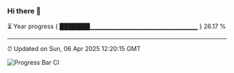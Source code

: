 ### Hi there 👋

⏳ Year progress { ███████▁▁▁▁▁▁▁▁▁▁▁▁▁▁▁▁▁▁▁▁▁▁▁ } 26.17 %

---

⏰ Updated on Sun, 06 Apr 2025 12:20:15 GMT

![Progress Bar CI](https://github.com/code-lakshay/GitHub-Actions-Demo/workflows/Progress%20Bar%20CI/badge.svg)
